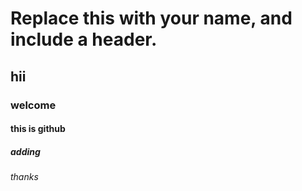 # Replace this with your name, and include a header.
## hii
### welcome
#### this is github
##### adding
###### thanks
